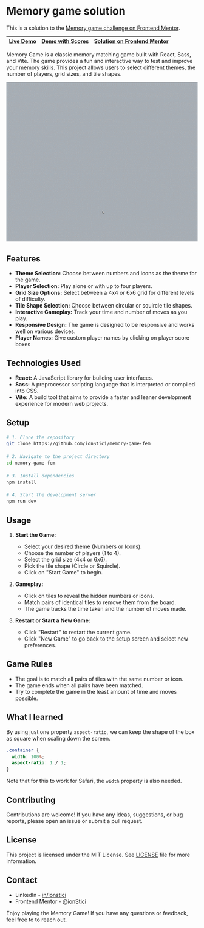 # Memory game solution

This is a solution to the [Memory game challenge on Frontend Mentor](https://www.frontendmentor.io/challenges/memory-game-vse4WFPvM).

| [Live Demo](https://ionstici.dev/memory-game-fem/) | [Demo with Scores](https://memory-game-fem-ionstici.vercel.app/) | [Solution on Frontend Mentor](https://www.frontendmentor.io/solutions/memory-game-54_cK32nNw) |
| :------------------------------------------------: | :--------------------------------------------------------------: | :-------------------------------------------------------------------------------------------: |

Memory Game is a classic memory matching game built with React, Sass, and Vite. The game provides a fun and interactive way to test and improve your memory skills. This project allows users to select different themes, the number of players, grid sizes, and tile shapes.

![](./demo.gif)

## Features

- **Theme Selection:** Choose between numbers and icons as the theme for the game.
- **Player Selection:** Play alone or with up to four players.
- **Grid Size Options:** Select between a 4x4 or 6x6 grid for different levels of difficulty.
- **Tile Shape Selection:** Choose between circular or squircle tile shapes.
- **Interactive Gameplay:** Track your time and number of moves as you play.
- **Responsive Design:** The game is designed to be responsive and works well on various devices.
- **Player Names:** Give custom player names by clicking on player score boxes

## Technologies Used

- **React:** A JavaScript library for building user interfaces.
- **Sass:** A preprocessor scripting language that is interpreted or compiled into CSS.
- **Vite:** A build tool that aims to provide a faster and leaner development experience for modern web projects.

## Setup

```bash
# 1. Clone the repository
git clone https://github.com/ionStici/memory-game-fem

# 2. Navigate to the project directory
cd memory-game-fem

# 3. Install dependencies
npm install

# 4. Start the development server
npm run dev
```

## Usage

1. **Start the Game:**

   - Select your desired theme (Numbers or Icons).
   - Choose the number of players (1 to 4).
   - Select the grid size (4x4 or 6x6).
   - Pick the tile shape (Circle or Squircle).
   - Click on "Start Game" to begin.

2. **Gameplay:**

   - Click on tiles to reveal the hidden numbers or icons.
   - Match pairs of identical tiles to remove them from the board.
   - The game tracks the time taken and the number of moves made.

3. **Restart or Start a New Game:**
   - Click "Restart" to restart the current game.
   - Click "New Game" to go back to the setup screen and select new preferences.

## Game Rules

- The goal is to match all pairs of tiles with the same number or icon.
- The game ends when all pairs have been matched.
- Try to complete the game in the least amount of time and moves possible.

## What I learned

By using just one property `aspect-ratio`, we can keep the shape of the box as square when scaling down the screen.

```css
.container {
  width: 100%;
  aspect-ratio: 1 / 1;
}
```

Note that for this to work for Safari, the `width` property is also needed.

## Contributing

Contributions are welcome! If you have any ideas, suggestions, or bug reports, please open an issue or submit a pull request.

## License

This project is licensed under the MIT License. See [LICENSE](./LICENSE) file for more information.

## Contact

- LinkedIn - [in/ionstici](https://www.linkedin.com/in/ionstici/)
- Frontend Mentor - [@ionStici](https://www.frontendmentor.io/profile/ionStici)

Enjoy playing the Memory Game! If you have any questions or feedback, feel free to to reach out.
